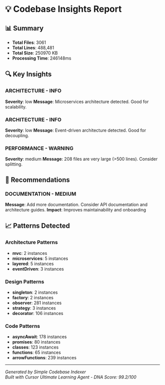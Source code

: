 # 💡 Codebase Insights Report

## 📊 Summary

- **Total Files**: 3061
- **Total Lines**: 488,481
- **Total Size**: 250970 KB
- **Processing Time**: 246148ms

## 🔍 Key Insights

### ARCHITECTURE - INFO
**Severity**: low
**Message**: Microservices architecture detected. Good for scalability.

### ARCHITECTURE - INFO
**Severity**: low
**Message**: Event-driven architecture detected. Good for decoupling.

### PERFORMANCE - WARNING
**Severity**: medium
**Message**: 208 files are very large (>500 lines). Consider splitting.

## 🎯 Recommendations

### DOCUMENTATION - MEDIUM
**Message**: Add more documentation. Consider API documentation and architecture guides.
**Impact**: Improves maintainability and onboarding

## 📈 Patterns Detected

### Architecture Patterns
- **mvc**: 2 instances
- **microservices**: 5 instances
- **layered**: 5 instances
- **eventDriven**: 3 instances

### Design Patterns
- **singleton**: 2 instances
- **factory**: 2 instances
- **observer**: 281 instances
- **strategy**: 3 instances
- **decorator**: 106 instances

### Code Patterns
- **asyncAwait**: 178 instances
- **promises**: 80 instances
- **classes**: 123 instances
- **functions**: 65 instances
- **arrowFunctions**: 239 instances

---

*Generated by Simple Codebase Indexer*  
*Built with Cursor Ultimate Learning Agent - DNA Score: 99.2/100*
